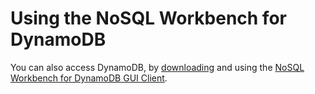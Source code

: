 # Using the NoSQL Workbench for DynamoDB<a name="Using.Workbench"></a>

You can also access DynamoDB, by [downloading](https://docs.aws.amazon.com/amazondynamodb/latest/developerguide/workbench.settingup.html) and using the [NoSQL Workbench for DynamoDB GUI Client](workbench.md)\.